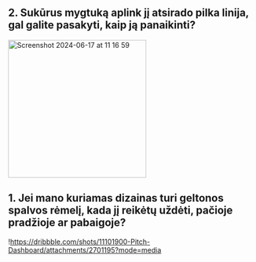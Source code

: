 ## 2. Sukūrus mygtuką aplink jį atsirado pilka linija, gal galite pasakyti, kaip ją panaikinti?
<img width="281" alt="Screenshot 2024-06-17 at 11 16 59" src="https://github.com/front-end-by-rimantas/50-grupe-klausimai/assets/168065713/a5452166-f2d6-4d24-a58f-69a0c6b913da">

## 1. Jei mano kuriamas dizainas turi geltonos spalvos rėmelį, kada jį reikėtų uždėti, pačioje pradžioje ar pabaigoje?
!https://dribbble.com/shots/11101900-Pitch-Dashboard/attachments/2701195?mode=media
